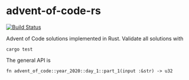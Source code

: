 # advent-of-code-rs

[![Build Status](https://travis-ci.com/chasestubblefield/advent-of-code-rs.svg?branch=master)](https://travis-ci.com/chasestubblefield/advent-of-code-rs)

Advent of Code solutions implemented in Rust. Validate all solutions with
```
cargo test
```

The general API is
```
fn advent_of_code::year_2020::day_1::part_1(input :&str) -> u32
```
